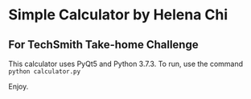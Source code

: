 # Simple Calculator by Helena Chi
## For TechSmith Take-home Challenge

This calculator uses PyQt5 and Python 3.7.3.
To run, use the command `python calculator.py`

Enjoy.